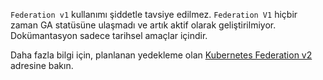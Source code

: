 `Federation v1` kullanımı şiddetle tavsiye edilmez. `Federation V1` hiçbir zaman GA statüsüne ulaşmadı ve artık aktif olarak geliştirilmiyor. Dokümantasyon sadece tarihsel amaçlar içindir.

Daha fazla bilgi için, planlanan yedekleme olan [Kubernetes Federation v2](https://github.com/kubernetes-sigs/federation-v2) adresine bakın.
